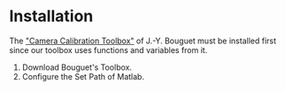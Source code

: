 # Installation #

The ["Camera Calibration Toolbox"](http://www.vision.caltech.edu/bouguetj/calib_doc/index.html) of J.-Y. Bouguet must be installed first since our toolbox uses functions and variables from it.

  1. Download Bouguet's Toolbox.
  1. Configure the Set Path of Matlab.